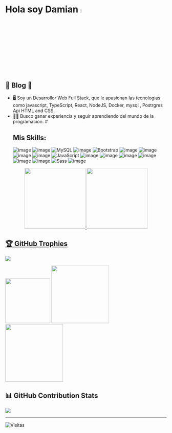 # Hola soy Damian  <img src="https://media.giphy.com/media/hvRJCLFzcasrR4ia7z/giphy.gif" width="5%">
 
 ## 👨 Blog 👨
- 🖥️ Soy un Desarrollor Web Full Stack, que le apasionan las tecnologias  como javascript, TypeScript, React, NodeJS, Docker, mysql , Postrgres  Api HTML and CSS.
- 👨‍💻 Busco ganar experiencia y seguir aprendiendo del mundo de la programacion.
#<h2>Mis Skills:</h2>
![image](https://img.shields.io/badge/Node.js-green?style=for-the-badge&logo=nodedotjs&logoColor=white)
![image](https://img.shields.io/badge/Express.js-000000?style=for-the-badge&logo=express&logoColor=white)
![MySQL](https://img.shields.io/badge/mysql-5F9EA0?style=for-the-badge&logo=mysql&logoColor=white)
![image](https://img.shields.io/badge/GitHub-purple?style=for-the-badge&logo=github&logoColor=white)
![Bootstrap](https://img.shields.io/badge/bootstrap-FF1493?style=for-the-badge&logo=bootstrap&logoColor=white) 
![image](https://img.shields.io/badge/-HTML-FF0000?style=for-the-badge&logo=HTML5&logoColor=white)
![image](https://img.shields.io/badge/CSS-blue?style=for-the-badge&logo=CSS3&logoColor=white)
![image](https://img.shields.io/badge/-Postman-FF4500?style=for-the-badge&logo=postman&logoColor=white)
![image](https://img.shields.io/badge/SCRUM-000080?style=for-the-badge&logo=SCRUM&logoColor=white)
![JavaScript](https://img.shields.io/badge/Javascript-yellow?style=for-the-badge&logo=javascript&logoColor=white)
![image](https://img.shields.io/badge/sequelize-00CCAA?style=for-the-badge&logo=sequelize&logoColor=white)
![image](https://img.shields.io/badge/-VITE-494661?style=for-the-badge&logo=vite&logoColor=white)
![image](https://img.shields.io/badge/JEST-darkgreen?style=for-the-badge&logo=JEST&logoColor=white)
![image](https://img.shields.io/badge/REACT-black?style=for-the-badge&logo=REACT&logoColor=00CED1)
![image](https://img.shields.io/badge/sequelize-323330?style=for-the-badge&logo=sequelize&logoColor=blue)
![image](https://img.shields.io/badge/TypeScript-007ACC?style=for-the-badge&logo=typescript&logoColor=white)
![Sass](https://img.shields.io/badge/SASS-E91E63?style=for-the-badge&logo=SASS&logoColor=white)
![image](	https://img.shields.io/badge/Netlify-525558?style=for-the-badge&logo=netlify&logoColor=black)


<div align="center">
<a href="https://github.com/damianfe">
<img height="190em" weight="130em" src="https://github-readme-stats.vercel.app/api?username=damianfe&show_icons=true&theme=merko"/>
<img height="190em" src="https://github-readme-stats.vercel.app/api/top-langs/?username=damianfe&layout=compact&langs_count=7&theme=merko" />
</div>

 
 ##
 ## 🏆 GitHub Trophies
![](https://github-profile-trophy.vercel.app/?username=damianfe&theme=darkhub&no-frame=true&no-bg=false&margin-w=4)

<div> 
  <a href="mailto:damian.fernandez.dev@gmail.com" target="_blank"><img width="140" src="https://img.shields.io/badge/Gmail-D14836?style=for-the-badge&logo=gmail&logoColor=white" target="_blank"></a>
  <a href ="https://www.linkedin.com/in/damian-fernandez-01a187229/" target="_blank"><img width="180" align="space-between" src="https://img.shields.io/badge/LinkedIn-0077B5?style=for-the-badge&logo=linkedin&logoColor=white" target="_blank"></a>
  <a href="https://wa.me/+541158920849" target="_blank"><img width="180" src="https://img.shields.io/badge/WhatsApp-25D366?style=for-the-badge&logo=whatsapp&logoColor=white" target="_blank"></a>
 </div>
 
##


## 📊 GitHub Contribution Stats
![](https://github-contributor-stats.vercel.app/api?username=damianfe&limit=5&theme=dark&combine_all_yearly_contributions=true)


---

![Visitas](https://komarev.com/ghpvc/?username=damianfe&label=Profile%20Views&color=blueviolet&style=flat-square)
<!-- Proudly created with GPRM ( https://gprm.itsvg.in ) -->
